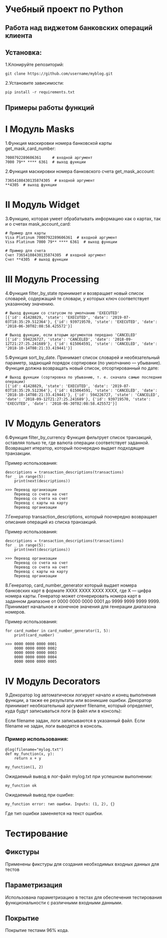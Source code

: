 # Учебный проект по Python

## Работа над виджетом банковских операций клиента

## Установка:

1.Клонируйте репозиторий:
```
git clone https://github.com/username/myblog.git
```
2.Установите зависимости:
```
pip install -r requirements.txt

```
## Примеры работы функций

# I Модуль Masks

1.Функция маскировки номера банковской карты get_mask_card_number:
```
7000792289606361     # входной аргумент
7000 79** **** 6361  # выход функции
```
2.Функция маскировки номера банковского счета get_mask_account:
```
73654108430135874305  # входной аргумент
**4305  # выход функции
```
# II Модуль Widget
3.Функцию, которая умеет обрабатывать информацию как о картах, 
так и о счетах mask_account_card:
```
# Пример для карты
Visa Platinum 7000792289606361  # входной аргумент
Visa Platinum 7000 79** **** 6361  # выход функции

# Пример для счета
Счет 73654108430135874305  # входной аргумент
Счет **4305  # выход функции
```

# III Модуль Processing
4.Функция filter_by_state принимает и возвращает новый список словарей, 
содержащий те словари, у которых ключ соответствует указанному значению.
```
# Выход функции со статусом по умолчанию 'EXECUTED'
[{'id': 41428829, 'state': 'EXECUTED', 'date': '2019-07-03T18:35:29.512364'}, {'id': 939719570, 'state': 'EXECUTED', 'date': '2018-06-30T02:08:58.425572'}]

# Выход функции, если вторым аргументов передано 'CANCELED'
[{'id': 594226727, 'state': 'CANCELED', 'date': '2018-09-12T21:27:25.241689'}, {'id': 615064591, 'state': 'CANCELED', 'date': '2018-10-14T08:21:33.419441'}]
```
5.Функция sort_by_date. Принимает список словарей и необязательный параметр, 
задающий порядок сортировки (по умолчанию — убывание). 
Функция должна возвращать новый список, отсортированный по дате:
```
# Выход функции (сортировка по убыванию, т. е. сначала самые последние операции)
[{'id': 41428829, 'state': 'EXECUTED', 'date': '2019-07-03T18:35:29.512364'}, {'id': 615064591, 'state': 'CANCELED', 'date': '2018-10-14T08:21:33.419441'}, {'id': 594226727, 'state': 'CANCELED', 'date': '2018-09-12T21:27:25.241689'}, {'id': 939719570, 'state': 'EXECUTED', 'date': '2018-06-30T02:08:58.425572'}]
```

# IV Модуль Generators

6.Функция filter_by_currency Функция фильтрует список транзакций, оставляя только те, где валюта операции соответствует 
заданной. Возвращает итератор, который поочередно выдает подходящие транзакции.

Пример использования:
```
descriptions = transaction_descriptions(transactions)
for _ in range(5):
    print(next(descriptions))

>>> Перевод организации
    Перевод со счета на счет
    Перевод со счета на счет
    Перевод с карты на карту
    Перевод организации
```
7.Генератор transaction_descriptions, который поочередно возвращает описания операций из списка транзакций.

Пример использования:
```
descriptions = transaction_descriptions(transactions)
for _ in range(5):
    print(next(descriptions))

>>> Перевод организации
    Перевод со счета на счет
    Перевод со счета на счет
    Перевод с карты на карту
    Перевод организации
```

8.Генератор, card_number_generator который выдает номера банковских карт в формате XXXX XXXX XXXX XXXX,
где X — цифра номера карты. Генератор может сгенерировать номера карт в заданном диапазоне
от 0000 0000 0000 0001 до 9999 9999 9999 9999. Принимает начальное и конечное значения
для генерации диапазона номеров.

Пример использования:
```
for card_number in card_number_generator(1, 5):
    print(card_number)

>>> 0000 0000 0000 0001
    0000 0000 0000 0002
    0000 0000 0000 0003
    0000 0000 0000 0004
    0000 0000 0000 0005
```

# IV Модуль Decorators

9.Декоратор log автоматически логирует начало и конец выполнения функции, а также ее результаты или возникшие ошибки.
Декоратор принимает необязательный аргумент filename, который определяет, куда будут записываться логи (в файл или в консоль):

Если filename задан, логи записываются в указанный файл.
Если filename не задан, логи выводятся в консоль.

### Пример использования:
```
@log(filename="mylog.txt")
def my_function(x, y):
    return x + y

my_function(1, 2)
```
Ожидаемый вывод в лог-файл mylog.txt при успешном выполнении:
```
my_function ok
```
Ожидаемый вывод при ошибке:
```
my_function error: тип ошибки. Inputs: (1, 2), {}
```
Где тип ошибки заменяется на текст ошибки.


# Тестирование

## Фикстуры
Применены фикстуры для создания необходимых входных данных для тестов

## Параметризация
Использована параметризацию в тестах для обеспечения тестирования функциональности с различными входными данными.

## Покрытие
Покрытие тестами 96% кода.